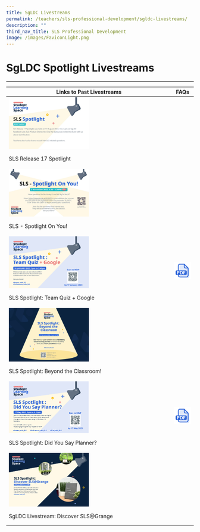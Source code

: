 ```yaml
---
title: SgLDC Livestreams
permalink: /teachers/sls-professional-development/sgldc-livestreams/
description: ""
third_nav_title: SLS Professional Development
image: /images/FaviconLight.png
---
```

<h1 class="page-title">SgLDC Spotlight Livestreams</h1>
<hr>

<table class="sug-datatable basic">
<thead>
<tr>
<th style="text-align: center; vertical-align: middle;">Links to Past Livestreams</th>
<th style="text-align: center; vertical-align: middle;">FAQs</th>
</tr>
</thead>
<tbody>
<tr>
<td>      
<a target="_blank" href="https://youtu.be/nGgkZE5CpXQ?list=PLQxzGTcC-xNUWDHiwCmHgBGMSnuKtoEiT"><img style="width: 50%;" src="/images/2Teacher/Spotlight__Aug_2022_.png"></a>
<p>SLS Release 17 Spotlight</p>
</td>
<td></td>
</tr>
<tr>
<td>
<a target="_blank" href="https://youtu.be/KWY6PqIlwCw?list=PLQxzGTcC-xNUWDHiwCmHgBGMSnuKtoEiT"><img style="width: 50%;" src="/images/2Teacher/SLSSpotlightonyou.jpg"></a><br>
<p>SLS - Spotlight On You!</p>
</td>
<td></td>
</tr>
<tr>
<td>
<a target="_blank" href="https://youtu.be/xtB_uT1WhVw?list=PLQxzGTcC-xNUWDHiwCmHgBGMSnuKtoEiT"><img style="width: 50%;" src="/images/2Teacher/r18 spotlight.png"></a>
<p>SLS Spotlight: Team Quiz + Google</p>
</td>
<td>
<a target="_blank" href="/files/Marcomms/FAQ%20Spotlight.pdf"><img style="width: 100%;" src="/images/Icons/PDF32.svg"></a>
</td>
</tr>
<tr>
<td>
<a target="_blank" href="https://youtu.be/p94xDFNcXWw?list=PLQxzGTcC-xNUWDHiwCmHgBGMSnuKtoEiT"><img style="width: 50%;" src="/images/2Teacher/SLSSpotlightbeyondtheclassroom.jpg"></a>
<p>SLS Spotlight: Beyond the Classroom!</p>
</td>
</tr>
<tr>
<td>
<a target="_blank" href="https://youtu.be/IegVQiyoaR8"><img style="width: 50%;" src="/images/2Teacher/slsspotlightdidyousayplanner.png"></a>
<p>SLS Spotlight: Did You Say Planner?</p>
</td>
<td>
<a target="_blank" href="/files/Marcomms/202305 spotlight faq.pdf"><img style="width: 100%;" src="/images/Icons/PDF32.svg"></a>
</td>
</tr>
<tr>
<td>
<a target="_blank" href="https://www.youtube.com/watch?v=f_exi3N62Nk"><img style="width: 50%;" src="/images/2Teacher/slsspotlightdiscoverslsgrange.png"></a>
<p>SgLDC Livestream: Discover SLS@Grange</p>
</td>
</tr>
</tbody></table>
